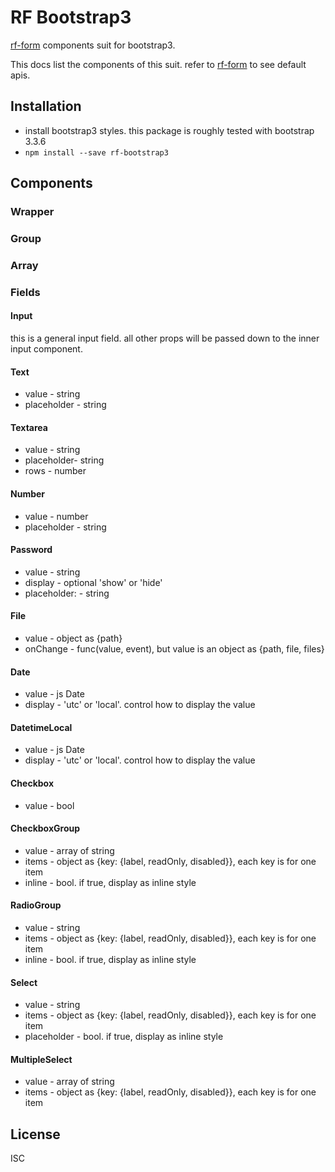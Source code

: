# RF Bootstrap3
[rf-form](https://github.com/ShakingMap/rf-form) components suit for bootstrap3.

This docs list the components of this suit. refer to [rf-form](https://github.com/ShakingMap/rf-form#apis) to see default apis.

## Installation
- install bootstrap3 styles. this package is roughly tested with bootstrap 3.3.6
- `npm install --save rf-bootstrap3`

## Components

### Wrapper

### Group

### Array

### Fields

#### Input
this is a general input field. all other props will be passed down to the inner input component.

#### Text
- value - string
- placeholder - string

#### Textarea
- value - string
- placeholder- string
- rows - number

#### Number
- value - number
- placeholder - string

#### Password
- value - string
- display - optional 'show' or 'hide'
- placeholder: - string

#### File
- value - object as {path}
- onChange - func(value, event), but value is an object as {path, file, files}

#### Date
- value - js Date
- display - 'utc' or 'local'. control how to display the value

#### DatetimeLocal
- value - js Date
- display - 'utc' or 'local'. control how to display the value

#### Checkbox
- value - bool

#### CheckboxGroup
- value - array of string
- items - object as {key: {label, readOnly, disabled}}, each key is for one item
- inline - bool. if true, display as inline style

#### RadioGroup
- value - string
- items - object as {key: {label, readOnly, disabled}}, each key is for one item
- inline - bool. if true, display as inline style

#### Select
- value - string
- items - object as {key: {label, readOnly, disabled}}, each key is for one item
- placeholder - bool. if true, display as inline style

#### MultipleSelect
- value - array of string
- items - object as {key: {label, readOnly, disabled}}, each key is for one item

## License
ISC